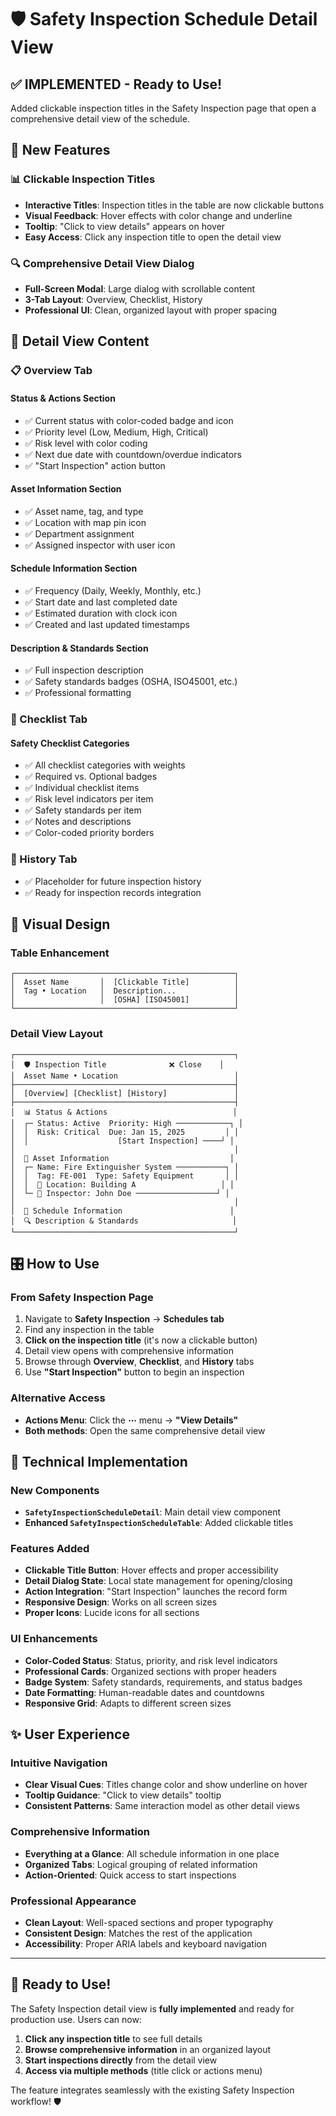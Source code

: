 # 🛡️ Safety Inspection Schedule Detail View

## ✅ **IMPLEMENTED - Ready to Use!**

Added clickable inspection titles in the Safety Inspection page that open a comprehensive detail view of the schedule.

## 🚀 **New Features**

### **📊 Clickable Inspection Titles**
- **Interactive Titles**: Inspection titles in the table are now clickable buttons
- **Visual Feedback**: Hover effects with color change and underline
- **Tooltip**: "Click to view details" appears on hover
- **Easy Access**: Click any inspection title to open the detail view

### **🔍 Comprehensive Detail View Dialog**
- **Full-Screen Modal**: Large dialog with scrollable content
- **3-Tab Layout**: Overview, Checklist, History
- **Professional UI**: Clean, organized layout with proper spacing

## 🎯 **Detail View Content**

### **📋 Overview Tab**
#### **Status & Actions Section**
- ✅ Current status with color-coded badge and icon
- ✅ Priority level (Low, Medium, High, Critical)
- ✅ Risk level with color coding
- ✅ Next due date with countdown/overdue indicators
- ✅ "Start Inspection" action button

#### **Asset Information Section**
- ✅ Asset name, tag, and type
- ✅ Location with map pin icon
- ✅ Department assignment
- ✅ Assigned inspector with user icon

#### **Schedule Information Section**
- ✅ Frequency (Daily, Weekly, Monthly, etc.)
- ✅ Start date and last completed date
- ✅ Estimated duration with clock icon
- ✅ Created and last updated timestamps

#### **Description & Standards Section**
- ✅ Full inspection description
- ✅ Safety standards badges (OSHA, ISO45001, etc.)
- ✅ Professional formatting

### **🔧 Checklist Tab**
#### **Safety Checklist Categories**
- ✅ All checklist categories with weights
- ✅ Required vs. Optional badges
- ✅ Individual checklist items
- ✅ Risk level indicators per item
- ✅ Safety standards per item
- ✅ Notes and descriptions
- ✅ Color-coded priority borders

### **📅 History Tab**
- ✅ Placeholder for future inspection history
- ✅ Ready for inspection records integration

## 🎨 **Visual Design**

### **Table Enhancement**
```
┌─────────────────────────────────────────────────┐
│  Asset Name       │  [Clickable Title]          │
│  Tag • Location   │  Description...             │
│                   │  [OSHA] [ISO45001]          │
└─────────────────────────────────────────────────┘
```

### **Detail View Layout**
```
┌─────────────────────────────────────────────────┐
│  🛡️ Inspection Title              ❌ Close    │
│  Asset Name • Location                          │
├─────────────────────────────────────────────────┤
│  [Overview] [Checklist] [History]               │
├─────────────────────────────────────────────────┤
│  📊 Status & Actions                            │
│  ┌─ Status: Active  Priority: High ────────────┐ │
│  │  Risk: Critical  Due: Jan 15, 2025         │ │
│  │                    [Start Inspection] ────┘ │
│                                                 │
│  🏢 Asset Information                           │
│  ┌─ Name: Fire Extinguisher System ───────────┐ │
│  │  Tag: FE-001  Type: Safety Equipment       │ │
│  │  📍 Location: Building A                   │ │
│  └─ 👤 Inspector: John Doe ──────────────────┘ │
│                                                 │
│  📅 Schedule Information                        │
│  🔍 Description & Standards                     │
└─────────────────────────────────────────────────┘
```

## 🎛️ **How to Use**

### **From Safety Inspection Page**
1. Navigate to **Safety Inspection** → **Schedules tab**
2. Find any inspection in the table
3. **Click on the inspection title** (it's now a clickable button)
4. Detail view opens with comprehensive information
5. Browse through **Overview**, **Checklist**, and **History** tabs
6. Use **"Start Inspection"** button to begin an inspection

### **Alternative Access**
- **Actions Menu**: Click the **⋯** menu → **"View Details"**
- **Both methods**: Open the same comprehensive detail view

## 🔧 **Technical Implementation**

### **New Components**
- **`SafetyInspectionScheduleDetail`**: Main detail view component
- **Enhanced `SafetyInspectionScheduleTable`**: Added clickable titles

### **Features Added**
- **Clickable Title Button**: Hover effects and proper accessibility
- **Detail Dialog State**: Local state management for opening/closing
- **Action Integration**: "Start Inspection" launches the record form
- **Responsive Design**: Works on all screen sizes
- **Proper Icons**: Lucide icons for all sections

### **UI Enhancements**
- **Color-Coded Status**: Status, priority, and risk level indicators
- **Professional Cards**: Organized sections with proper headers
- **Badge System**: Safety standards, requirements, and status badges
- **Date Formatting**: Human-readable dates and countdowns
- **Responsive Grid**: Adapts to different screen sizes

## ✨ **User Experience**

### **Intuitive Navigation**
- **Clear Visual Cues**: Titles change color and show underline on hover
- **Tooltip Guidance**: "Click to view details" tooltip
- **Consistent Patterns**: Same interaction model as other detail views

### **Comprehensive Information**
- **Everything at a Glance**: All schedule information in one place
- **Organized Tabs**: Logical grouping of related information
- **Action-Oriented**: Quick access to start inspections

### **Professional Appearance**
- **Clean Layout**: Well-spaced sections and proper typography
- **Consistent Design**: Matches the rest of the application
- **Accessibility**: Proper ARIA labels and keyboard navigation

---

## 🎉 **Ready to Use!**

The Safety Inspection detail view is **fully implemented** and ready for production use. Users can now:

1. **Click any inspection title** to see full details
2. **Browse comprehensive information** in an organized layout
3. **Start inspections directly** from the detail view
4. **Access via multiple methods** (title click or actions menu)

The feature integrates seamlessly with the existing Safety Inspection workflow! 🛡️